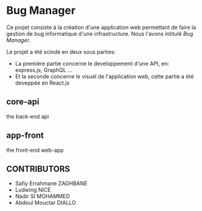 # Bug Manager

Ce projet consiste à la création d'une application web permettant de faire la gestion de bug informatique d'une infrastructure. Nous l'avons intitulé *Bug Manager*.

Le projet a été scindé en deux sous parties:
- La première partie concerne le developpement d'une API, en: express.js, GraphQL ...
- Et la seconde concerne le visuel de l'application web, cette partie a été deveppée en React.js


## core-api
the back-end api

## app-front
the front-end web-app

## CONTRIBUTORS
- Safiy Errahmane ZAGHBANE
- Ludwing NICE
- Nadir SI MOHAMMED
- Abdoul Mouctar DIALLO